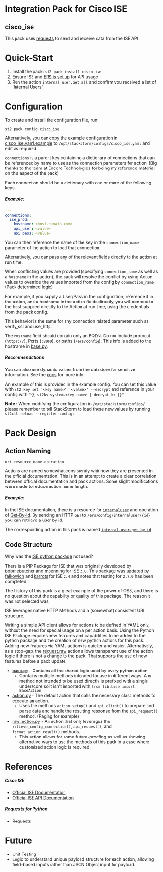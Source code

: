 # Integration Pack for Cisco ISE

## cisco_ise

This pack uses [requests](https://requests.readthedocs.io/en/master/) to send and receive data from the ISE API

# Quick-Start

1. Install the pack: `st2 pack install cisco_ise`
2. Ensure ISE and [ERS is set up](https://developer.cisco.com/docs/identity-services-engine/#!setting-up) for API usage
3. Run the action `internal_user.get_all` and confirm you received a list of 'Internal Users'

# Configuration

To create and install the configuration file, run:

`st2 pack config cisco_ise`

Alternatively, you can copy the example configuration in
[cisco_ise.yaml.example](./cisco_ise.yaml.example)
to `/opt/stackstorm/configs/cisco_ise.yaml` and edit as required.

`connections` is a parent key containing a dictionary of connections that can be referenced by name to use as the connection parameters for action. (Big thanks to the team at Encore Technologies for being my reference material on this aspect of the pack)

Each connection should be a dictionary with one or more of the following keys.

##### Example:

```yaml
---
connections:
  ise_prod:
    hostname: <host.domain.com>
    api_user: <value>
    api_pass: <value>
```

You can then reference the name of the key in the `connection_name` parameter of the action to load that connection.

Alternatively, you can pass any of the relevant fields directly to the action at run time.

When conflicting values are provided (specifying `connection_name` as well as a `hostname` in the action), the pack will resolve the conflict by using Action values to override the values imported from the config by `connection_name` (Pack determined logic)

For example, if you supply a User/Pass in the configuration, reference it in the action, and a hostname in the action fields directly, you will connect to the host supplied directly to the Action at run time, using the credentials from the pack config.

This behavior is the same for any connection related parameter such as verify_ssl and use_http.

The `hostname` field should contain only an FQDN. Do not include protocol (`https://`), Ports (`:8090`), or paths (`/ers/config`). This info is added to the hostname in [base.py](/actions/lib/base.py).

##### Recommendations

You can also use dynamic values from the datastore for sensitive information. See the [docs](https://docs.stackstorm.com/reference/pack_configs.html) for more info.

An example of this is provided in [the example config](./cisco_ise.yaml.example).
You can set this value with `st2 key set '<key name>' '<value>' --encrypt` and reference in your config with `"{{ st2kv.system.<key name> | decrypt_kv }}"`

**Note** : When modifying the configuration in `/opt/stackstorm/configs/` please remember to tell StackStorm to load these new values by running `st2ctl reload --register-configs`

# Pack Design

## Action Naming

`uri_resource_name.operation`

Actions are named somewhat consistently with how they are presented in the official documentation. This is in an attempt to create a clear correlation between official documentation and pack actions. Some slight modifications were made to reduce action name length.

##### Example:

In the ISE documentation, there is a resource for [`internaluser`](https://developer.cisco.com/docs/identity-services-engine/#!internal-user) and operation of [Get-By-Id](https://developer.cisco.com/docs/identity-services-engine/#!internal-user/get-by-id). By sending an HTTP `GET` to `/ers/config/internaluser/{id}` you can retrieve a user by id.

The corresponding action in this pack is named [`internal_user.get_by_id`](./actions/internaluser.get_by_id.yaml)

## Code Structure

Why was the [ISE python package](https://pypi.org/project/ISE/) not used?

There is a PIP Package for ISE that was originally developed by [bobthebutcher](https://github.com/bobthebutcher) and [mpenning](https://github.com/mpenning) for ISE `2.0`.
This package was updated by [falkowich](https://github.com/falkowich) and [karrots](https://github.com/karrots) for ISE `2.4` and notes that testing for `2.7.0` has been completed.

The history of this pack is a great example of the power of OSS, and there is no question about the capability or quality of this package. The reason it was not selected was:

ISE leverages native HTTP Methods and a (somewhat) consistent URI structure.

Writing a simple API client allows for actions to be defined in YAML only, without the need for special usage on a per action basis. Using the Python ISE Package requires new features and capabilities to be added to the python package and the creation of new python actions for this pack. Adding new features via YAML actions is quicker and easier. Alternatively, as a stop-gap, the [request.raw](./actions/request.raw) action allows transparent use of the action logic if there is not a change to the pack. That supports the use of new features before a pack update.

* [base.py](./actions/lib/base.py) - Contains all the shared logic used by every python action
  * Contains multiple methods intended for use in different ways. Any method not intended to be used directly is prefixed with a single underscore so it isn't imported with `from lib.base import BaseAction`
* [action.py](./actions/action.py) - The default action that calls the necessary class methods to execute an action.
  * Uses the methods `action_setup()` and `api_client()` to prepare and parse data and handle the resulting response from the `api_request()` method. (Paging for example)
* [raw_action.py](./actions/raw_action.py) - An action that only leverages the `retieve_config_connection()`, `api_request()`, and `format_action_result()` methods.
  * This action allows for some future-proofing as well as showing alternative ways to use the methods of this pack in a case where customized action logic is required.

# References

##### Cisco ISE

* [Official ISE Documentation](https://www.cisco.com/c/en/us/support/security/identity-services-engine/series.html)
* [Official ISE API Documentation](https://developer.cisco.com/docs/identity-services-engine/#!cisco-ise-api-documentation)

##### Requests for Python
* [Requests](https://requests.readthedocs.io/en/master/)

# Future

* Unit Testing
* Logic to understand unique payload structure for each action, allowing field-based inputs rather than JSON Object input for payload.
